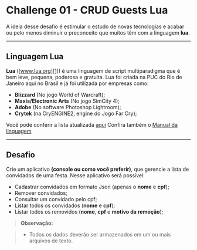 # Challenge 01 - CRUD Guests Lua

A ideia desse desafio é estimular o estudo de novas tecnologias e acabar ou pelo menos diminuir o preconceito que muitos têm com a linguagem **lua**.

----------

Linguagem Lua
--------

**Lua** ([www.lua.org][1]) é uma linguagem de script multiparadigma que é bem leve, pequena, poderosa e gratuita. Lua foi criada na PUC do Rio de Janeiro aqui no Brasil e já foi utilizada por empresas como:

- **Blizzard** (No jogo World of Warcraft);
- **Maxis/Electronic Arts** (No jogo SimCity 4);
- **Adobe** (No software Photoshop Lightroom);
- **Crytek** (na CryENGINE2, engine do Jogo Far Cry);

Você pode conferir a lista atualizada [aqui][2]
Confira também o [Manual da linguagem][3]

----------

Desafio
--------

Crie um aplicativo **(console ou como você preferir)**, que gerencie a lista de convidados de uma festa. Nesse aplicativo será possível:

- Cadastrar convidados em formato Json (apenas o **nome** e **cpf**);
- Remover convidados;
- Consultar um convidado pelo cpf;
- Listar todos os convidados (**nome** e **cpf**);
- Listar todos os removidos (**nome**, **cpf** e **motivo da remoção**);

> **Observação:**

> - Todos os dados deverão ser armazenados em um ou mais arquivos de texto.

  [1]: http://www.lua.org/
  [2]: http://lua-users.org/wiki/LuaUses
  [3]: http://www.lua.org/manual/5.2/pt/